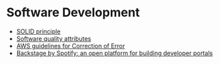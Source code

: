 # Software Development

- [SOLID principle](https://stackoverflow.blog/2021/11/01/why-solid-principles-are-still-the-foundation-for-modern-software-architecture/)
- [Software quality attributes](https://stackoverflow.blog/2022/01/17/plan-for-tradeoffs-you-cant-optimize-all-software-quality-attributes/)
- [AWS guidelines for Correction of Error](https://wa.aws.amazon.com/wat.concept.coe.en.html)
- [Backstage by Spotify: an open platform for building developer portals](https://backstage.io/)
